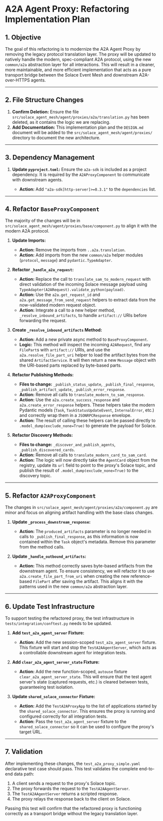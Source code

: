 # A2A Agent Proxy: Refactoring Implementation Plan

## 1. Objective

The goal of this refactoring is to modernize the A2A Agent Proxy by removing the legacy protocol translation layer. The proxy will be updated to natively handle the modern, spec-compliant A2A protocol, using the new `common/a2a` abstraction layer for all interactions. This will result in a cleaner, more maintainable, and more efficient implementation that acts as a pure transport bridge between the Solace Event Mesh and downstream A2A-over-HTTPS agents.

---

## 2. File Structure Changes

1.  **Confirm Deletion:** Ensure the file `src/solace_agent_mesh/agent/proxies/a2a/translation.py` has been deleted, as it contains the logic we are replacing.
2.  **Add Documentation:** This implementation plan and the `DESIGN.md` document will be added to the `src/solace_agent_mesh/agent/proxies/` directory to document the new architecture.

---

## 3. Dependency Management

1.  **Update `pyproject.toml`:** Ensure the `a2a-sdk` is included as a project dependency. It is required by the `A2AProxyComponent` to communicate with downstream agents.

    *   **Action:** Add `"a2a-sdk[http-server]>=0.3.1"` to the `dependencies` list.

---

## 4. Refactor `BaseProxyComponent`

The majority of the changes will be in `src/solace_agent_mesh/agent/proxies/base/component.py` to align it with the modern A2A protocol.

1.  **Update Imports:**
    *   **Action:** Remove the imports from `..a2a.translation`.
    *   **Action:** Add imports from the new `common/a2a` helper modules (`protocol`, `message`) and `pydantic.TypeAdapter`.

2.  **Refactor `_handle_a2a_request`:**
    *   **Action:** Replace the call to `translate_sam_to_modern_request` with direct validation of the incoming Solace message payload using `TypeAdapter(A2ARequest).validate_python(payload)`.
    *   **Action:** Use the `a2a.get_request_id` and `a2a.get_message_from_send_request` helpers to extract data from the now-validated modern request object.
    *   **Action:** Integrate a call to a new helper method, `_resolve_inbound_artifacts`, to handle `artifact://` URIs before forwarding the request.

3.  **Create `_resolve_inbound_artifacts` Method:**
    *   **Action:** Add a new private async method to `BaseProxyComponent`.
    *   **Logic:** This method will inspect the incoming `A2ARequest`, find any `FilePart`s with `artifact://` URIs, and use the `a2a.resolve_file_part_uri` helper to load the artifact bytes from the shared `ArtifactService`. It will then return a new `Message` object with the URI-based parts replaced by byte-based parts.

4.  **Refactor Publishing Methods:**
    *   **Files to change:** `_publish_status_update`, `_publish_final_response`, `_publish_artifact_update`, `_publish_error_response`.
    *   **Action:** Remove all calls to `translate_modern_to_sam_response`.
    *   **Action:** Use the `a2a.create_success_response` and `a2a.create_error_response` helpers. These helpers take the modern Pydantic models (`Task`, `TaskStatusUpdateEvent`, `InternalError`, etc.) and correctly wrap them in a `JSONRPCResponse` envelope.
    *   **Action:** The result of calling these helpers can be passed directly to `.model_dump(exclude_none=True)` to generate the payload for Solace.

5.  **Refactor Discovery Methods:**
    *   **Files to change:** `_discover_and_publish_agents`, `_publish_discovered_cards`.
    *   **Action:** Remove all calls to `translate_modern_card_to_sam_card`.
    *   **Action:** The logic will now directly take the `AgentCard` object from the registry, update its `url` field to point to the proxy's Solace topic, and publish the result of `.model_dump(exclude_none=True)` to the discovery topic.

---

## 5. Refactor `A2AProxyComponent`

The changes in `src/solace_agent_mesh/agent/proxies/a2a/component.py` are minor and focus on aligning artifact handling with the base class changes.

1.  **Update `_process_downstream_response`:**
    *   **Action:** The `produced_artifacts` parameter is no longer needed in calls to `_publish_final_response`, as this information is now contained within the `Task` object's metadata. Remove this parameter from the method calls.

2.  **Update `_handle_outbound_artifacts`:**
    *   **Action:** This method correctly saves byte-based artifacts from the downstream agent. To ensure consistency, we will refactor it to use `a2a.create_file_part_from_uri` when creating the new reference-based `FilePart` after saving the artifact. This aligns it with the patterns used in the new `common/a2a` abstraction layer.

---

## 6. Update Test Infrastructure

To support testing the refactored proxy, the test infrastructure in `tests/integration/conftest.py` needs to be updated.

1.  **Add `test_a2a_agent_server` Fixture:**
    *   **Action:** Add the new session-scoped `test_a2a_agent_server` fixture. This fixture will start and stop the `TestA2AAgentServer`, which acts as a controllable downstream agent for integration tests.

2.  **Add `clear_a2a_agent_server_state` Fixture:**
    *   **Action:** Add the new function-scoped, `autouse` fixture `clear_a2a_agent_server_state`. This will ensure that the test agent server's state (captured requests, etc.) is cleared between tests, guaranteeing test isolation.

3.  **Update `shared_solace_connector` Fixture:**
    *   **Action:** Add the `TestA2AProxyApp` to the list of applications started by the `shared_solace_connector`. This ensures the proxy is running and configured correctly for all integration tests.
    *   **Action:** Pass the `test_a2a_agent_server` fixture to the `shared_solace_connector` so it can be used to configure the proxy's target URL.

---

## 7. Validation

After implementing these changes, the `test_a2a_proxy_simple.yaml` declarative test case should pass. This test validates the complete end-to-end data path:
1.  A client sends a request to the proxy's Solace topic.
2.  The proxy forwards the request to the `TestA2AAgentServer`.
3.  The `TestA2AAgentServer` returns a scripted response.
4.  The proxy relays the response back to the client on Solace.

Passing this test will confirm that the refactored proxy is functioning correctly as a transport bridge without the legacy translation layer.

